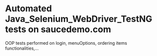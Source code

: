 # Automated Java_Selenium_WebDriver_TestNG tests on saucedemo.com
OOP  tests performed on login, menuOptions, ordering items functionalities,...
